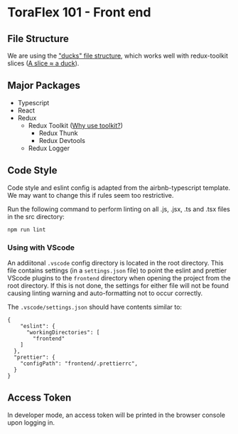 # ToraFlex 101 - Front end

## File Structure

We are using the ["ducks" file structure](https://github.com/erikras/ducks-modular-redux), which works well with redux-toolkit slices ([A slice ≈ a duck](https://redux-toolkit.js.org/usage/usage-guide#creating-slices-of-state)).

## Major Packages

- Typescript
- React
- Redux
  - Redux Toolkit ([Why use toolkit?](https://redux-toolkit.js.org/introduction/quick-start))
    - Redux Thunk
    - Redux Devtools
  - Redux Logger

## Code Style

Code style and eslint config is adapted from the airbnb-typescript template. We may want to change this if rules seem too restrictive.

Run the following command to perform linting on all .js, .jsx, .ts and .tsx files in the src directory:
```
npm run lint
```

### Using with VScode

An addiitonal `.vscode` config directory is located in the root directory. This file contains settings (in a `settings.json` file) to point the eslint and prettier VScode plugins to the `frontend` directory when opening the project from the root directory. If this is not done, the settings for either file will not be found causing linting warning and auto-formatting not to occur correctly.

The `.vscode/settings.json` should have contents similar to:
```
{
	"eslint": {
      "workingDirectories": [
        "frontend"
    ]
  },
  "prettier": {
    "configPath": "frontend/.prettierrc",
  }
}
```

## Access Token

In developer mode, an access token will be printed in the browser console upon logging in.